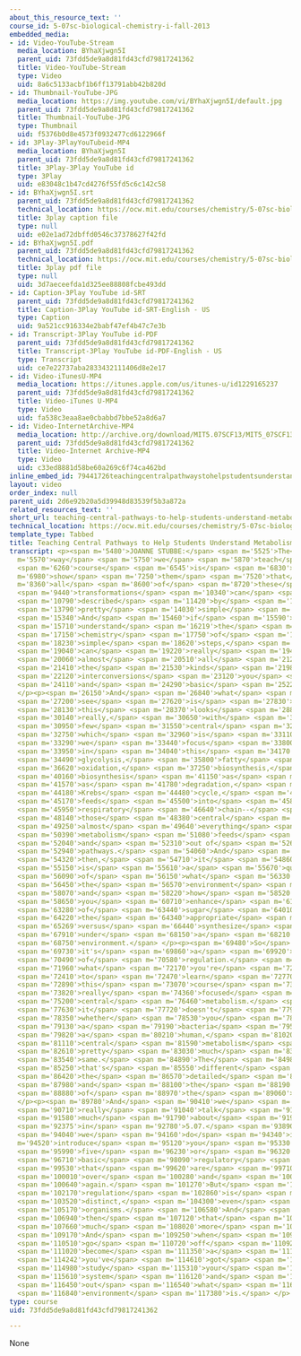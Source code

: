```yaml
---
about_this_resource_text: ''
course_id: 5-07sc-biological-chemistry-i-fall-2013
embedded_media:
- id: Video-YouTube-Stream
  media_location: BYhaXjwgn5I
  parent_uid: 73fdd5de9a8d81fd43cfd79817241362
  title: Video-YouTube-Stream
  type: Video
  uid: 8a6c5133acbf1b6ff13791abb42b820d
- id: Thumbnail-YouTube-JPG
  media_location: https://img.youtube.com/vi/BYhaXjwgn5I/default.jpg
  parent_uid: 73fdd5de9a8d81fd43cfd79817241362
  title: Thumbnail-YouTube-JPG
  type: Thumbnail
  uid: f5376b0d8e4573f0932477cd6122966f
- id: 3Play-3PlayYouTubeid-MP4
  media_location: BYhaXjwgn5I
  parent_uid: 73fdd5de9a8d81fd43cfd79817241362
  title: 3Play-3Play YouTube id
  type: 3Play
  uid: e83048c1b47cd4276f55fd5c6c142c58
- id: BYhaXjwgn5I.srt
  parent_uid: 73fdd5de9a8d81fd43cfd79817241362
  technical_location: https://ocw.mit.edu/courses/chemistry/5-07sc-biological-chemistry-i-fall-2013/instructor-insights/teaching-central-pathways-to-help-students-understand-metabolism/BYhaXjwgn5I.srt
  title: 3play caption file
  type: null
  uid: e02e1ad72dbffd0546c37378627f42fd
- id: BYhaXjwgn5I.pdf
  parent_uid: 73fdd5de9a8d81fd43cfd79817241362
  technical_location: https://ocw.mit.edu/courses/chemistry/5-07sc-biological-chemistry-i-fall-2013/instructor-insights/teaching-central-pathways-to-help-students-understand-metabolism/BYhaXjwgn5I.pdf
  title: 3play pdf file
  type: null
  uid: 3d7aeceefda1d325ee88808fcbe493dd
- id: Caption-3Play YouTube id-SRT
  parent_uid: 73fdd5de9a8d81fd43cfd79817241362
  title: Caption-3Play YouTube id-SRT-English - US
  type: Caption
  uid: 9a521cc916334e2babf47ef4b47c7e3b
- id: Transcript-3Play YouTube id-PDF
  parent_uid: 73fdd5de9a8d81fd43cfd79817241362
  title: Transcript-3Play YouTube id-PDF-English - US
  type: Transcript
  uid: ce7e22737aba2833432111406d8e2e17
- id: Video-iTunesU-MP4
  media_location: https://itunes.apple.com/us/itunes-u/id1229165237
  parent_uid: 73fdd5de9a8d81fd43cfd79817241362
  title: Video-iTunes U-MP4
  type: Video
  uid: fa538c3eaa8ae0cbabbd7bbe52a8d6a7
- id: Video-InternetArchive-MP4
  media_location: http://archive.org/download/MIT5.07SCF13/MIT5_07SCF13_INT_JOANNE_C_300k.mp4
  parent_uid: 73fdd5de9a8d81fd43cfd79817241362
  title: Video-Internet Archive-MP4
  type: Video
  uid: c33ed8881d58be60a269c6f74ca462bd
inline_embed_id: 79441726teachingcentralpathwaystohelpstudentsunderstandmetabolism76732877
layout: video
order_index: null
parent_uid: 2d6e92b20a5d39948d83539f5b3a872a
related_resources_text: ''
short_url: teaching-central-pathways-to-help-students-understand-metabolism
technical_location: https://ocw.mit.edu/courses/chemistry/5-07sc-biological-chemistry-i-fall-2013/instructor-insights/teaching-central-pathways-to-help-students-understand-metabolism
template_type: Tabbed
title: Teaching Central Pathways to Help Students Understand Metabolism
transcript: <p><span m='5480'>JOANNE STUBBE:</span> <span m='5525'>The</span> <span
  m='5570'>way</span> <span m='5750'>we</span> <span m='5870'>teach</span> <span m='6170'>the</span>
  <span m='6260'>course</span> <span m='6545'>is</span> <span m='6830'>we</span> <span
  m='6980'>show</span> <span m='7250'>them</span> <span m='7520'>that</span> <span
  m='8360'>all</span> <span m='8600'>of</span> <span m='8720'>these</span> <span m='8960'>chemical</span>
  <span m='9440'>transformations</span> <span m='10340'>can</span> <span m='10580'>be</span>
  <span m='10790'>described</span> <span m='11420'>by</span> <span m='11720'>10</span>
  <span m='13790'>pretty</span> <span m='14030'>simple</span> <span m='14390'>steps.</span>
  <span m='15340'>And</span> <span m='15460'>if</span> <span m='15590'>you</span>
  <span m='15710'>understand</span> <span m='16219'>the</span> <span m='16309'>basic</span>
  <span m='17150'>chemistry</span> <span m='17750'>of</span> <span m='17870'>these</span>
  <span m='18230'>simple</span> <span m='18620'>steps,</span> <span m='18950'>you</span>
  <span m='19040'>can</span> <span m='19220'>really</span> <span m='19460'>understand</span>
  <span m='20060'>almost</span> <span m='20510'>all</span> <span m='21290'>of</span>
  <span m='21410'>the</span> <span m='21530'>kinds</span> <span m='21980'>of</span>
  <span m='22120'>interconversions</span> <span m='23120'>you</span> <span m='23210'>see</span>
  <span m='24110'>and</span> <span m='24290'>basic</span> <span m='25220'>metabolism.</span>
  </p><p><span m='26150'>And</span> <span m='26840'>what</span> <span m='27050'>you'll</span>
  <span m='27200'>see</span> <span m='27620'>is</span> <span m='27830'>while</span>
  <span m='28130'>this</span> <span m='28370'>looks</span> <span m='28880'>overwhelming,</span>
  <span m='30140'>really,</span> <span m='30650'>with</span> <span m='30890'>a</span>
  <span m='30950'>few</span> <span m='31550'>central</span> <span m='32030'>pathways,</span>
  <span m='32750'>which</span> <span m='32960'>is</span> <span m='33110'>what</span>
  <span m='33290'>we</span> <span m='33440'>focus</span> <span m='33800'>on</span>
  <span m='33950'>in</span> <span m='34040'>this</span> <span m='34170'>course--</span>
  <span m='34490'>glycolysis,</span> <span m='35800'>fatty</span> <span m='36240'>acid</span>
  <span m='36620'>oxidation,</span> <span m='37250'>biosynthesis,</span> <span m='39770'>sugar</span>
  <span m='40160'>biosynthesis</span> <span m='41150'>as</span> <span m='41300'>well</span>
  <span m='41570'>as</span> <span m='41780'>degradation,</span> <span m='43610'>the</span>
  <span m='44180'>Krebs</span> <span m='44480'>cycle,</span> <span m='44930'>which</span>
  <span m='45170'>feeds</span> <span m='45500'>into</span> <span m='45800'>the</span>
  <span m='45950'>respiratory</span> <span m='46640'>chain--</span> <span m='47630'>knowing</span>
  <span m='48140'>those</span> <span m='48380'>central</span> <span m='48740'>reactions--</span>
  <span m='49250'>almost</span> <span m='49640'>everything</span> <span m='50240'>in</span>
  <span m='50390'>metabolism</span> <span m='51080'>feeds</span> <span m='51560'>in</span>
  <span m='52040'>and</span> <span m='52310'>out of</span> <span m='52670'>these</span>
  <span m='52940'>pathways.</span> <span m='54060'>And</span> <span m='54110'>so</span>
  <span m='54320'>then,</span> <span m='54710'>it</span> <span m='54860'>really</span>
  <span m='55150'>is</span> <span m='55610'>a</span> <span m='55670'>question</span>
  <span m='56090'>of</span> <span m='56150'>what</span> <span m='56330'>is</span>
  <span m='56450'>the</span> <span m='56570'>environment</span> <span m='57170'>like</span>
  <span m='58070'>and</span> <span m='58220'>how</span> <span m='58520'>do</span>
  <span m='58650'>you</span> <span m='60710'>enhance</span> <span m='61200'>breakdown</span>
  <span m='63280'>of</span> <span m='63440'>sugar</span> <span m='64010'>under</span>
  <span m='64220'>the</span> <span m='64340'>appropriate</span> <span m='64819'>environment</span>
  <span m='65269'>versus</span> <span m='66440'>synthesize</span> <span m='67070'>sugar</span>
  <span m='67910'>under</span> <span m='68150'>a</span> <span m='68210'>different</span>
  <span m='68750'>environment.</span> </p><p><span m='69480'>So</span> <span m='69530'>then</span>
  <span m='69730'>it's</span> <span m='69860'>a</span> <span m='69920'>question</span>
  <span m='70490'>of</span> <span m='70580'>regulation.</span> <span m='71820'>So</span>
  <span m='71960'>what</span> <span m='72170'>you're</span> <span m='72260'>going</span>
  <span m='72410'>to</span> <span m='72470'>learn</span> <span m='72770'>in</span>
  <span m='72890'>this</span> <span m='73070'>course</span> <span m='73580'>is</span>
  <span m='73820'>really</span> <span m='74360'>focused</span> <span m='74810'>on</span>
  <span m='75200'>central</span> <span m='76460'>metabolism.</span> <span m='77450'>And</span>
  <span m='77630'>it</span> <span m='77720'>doesn't</span> <span m='77990'>matter</span>
  <span m='78350'>whether</span> <span m='78530'>you</span> <span m='78650'>study</span>
  <span m='79130'>a</span> <span m='79190'>bacteria</span> <span m='79505'>or</span>
  <span m='79820'>a</span> <span m='80210'>human,</span> <span m='81020'>the</span>
  <span m='81110'>central</span> <span m='81590'>metabolism</span> <span m='82460'>is</span>
  <span m='82610'>pretty</span> <span m='83030'>much</span> <span m='83390'>the</span>
  <span m='83540'>same.</span> <span m='84890'>The</span> <span m='84980'>thing</span>
  <span m='85250'>that's</span> <span m='85550'>different</span> <span m='86090'>is</span>
  <span m='86420'>the</span> <span m='86570'>detailed</span> <span m='87290'>regulation</span>
  <span m='87980'>and</span> <span m='88100'>the</span> <span m='88190'>complexity</span>
  <span m='88880'>of</span> <span m='88970'>the</span> <span m='89060'>regulation.</span>
  </p><p><span m='89780'>And</span> <span m='90410'>we</span> <span m='90560'>don't</span>
  <span m='90710'>really</span> <span m='91040'>talk</span> <span m='91400'>that</span>
  <span m='91580'>much</span> <span m='91790'>about</span> <span m='91970'>regulation</span>
  <span m='92375'>in</span> <span m='92780'>5.07.</span> <span m='93890'>What</span>
  <span m='94040'>we</span> <span m='94160'>do</span> <span m='94340'>is</span> <span
  m='94520'>introduce</span> <span m='95120'>you</span> <span m='95330'>to</span>
  <span m='95990'>five</span> <span m='96230'>or</span> <span m='96320'>six</span>
  <span m='96710'>basic</span> <span m='98090'>regulatory</span> <span m='98840'>mechanisms</span>
  <span m='99530'>that</span> <span m='99620'>are</span> <span m='99710'>used</span>
  <span m='100010'>over</span> <span m='100280'>and</span> <span m='100400'>over</span>
  <span m='100640'>again.</span> <span m='101270'>But</span> <span m='101480'>then,</span>
  <span m='102170'>regulation</span> <span m='102860'>is</span> <span m='103070'>really</span>
  <span m='103520'>distinct,</span> <span m='104300'>even</span> <span m='104570'>between</span>
  <span m='105170'>organisms.</span> <span m='106580'>And</span> <span m='106760'>so</span>
  <span m='106940'>then</span> <span m='107120'>that</span> <span m='107270'>becomes</span>
  <span m='107660'>much</span> <span m='108020'>more</span> <span m='108260'>complicated.</span>
  <span m='109170'>And</span> <span m='109250'>when</span> <span m='109460'>you</span>
  <span m='110510'>go</span> <span m='110720'>off</span> <span m='110920'>and</span>
  <span m='111020'>become</span> <span m='111350'>a</span> <span m='111440'>biochemist,</span>
  <span m='114242'>you've</span> <span m='114610'>got</span> <span m='114900'>to</span>
  <span m='114980'>study</span> <span m='115310'>your</span> <span m='115460'>own</span>
  <span m='115610'>system</span> <span m='116120'>and</span> <span m='116210'>figure</span>
  <span m='116450'>out</span> <span m='116540'>what</span> <span m='116750'>the</span>
  <span m='116840'>environment</span> <span m='117380'>is.</span> </p>
type: course
uid: 73fdd5de9a8d81fd43cfd79817241362

---
```

None